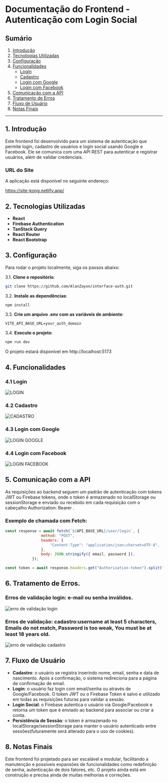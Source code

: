 # Documentação do Frontend - Autenticação com Login Social

## Sumário

1. [Introdução](#1-introdução)
2. [Tecnologias Utilizadas](#2-tecnologias-utilizadas)
3. [Configuração](#3-configuração)
4. [Funcionalidades](#4-funcionalidades)
   - [Login](#41-login)
   - [Cadastro](#42-cadastro)
   - [Login com Google](#43-login-com-google)
   - [Login com Facebook](#44-login-com-facebook)
5. [Comunicação com a API](#5-comunicação-com-a-api)
6. [Tratamento de Erros](#6-tratamento-de-erros)
7. [Fluxo de Usuário](#7-fluxo-de-usuário)
8. [Notas Finais](#8-notas-finais)

---

## 1. Introdução
Este frontend foi desenvolvido para um sistema de autenticação que permite login, cadastro de usuários e login social usando Google e Facebook. Ele se comunica com uma API REST para autenticar e registrar usuários, além de validar credenciais.

### URL do Site

A aplicação está disponível no seguinte endereço:

https://site-kong.netlify.app/

## 2. Tecnologias Utilizadas
- **React**
- **Firebase Authentication**
- **TanStack Query**
- **React Router**
- **React Bootstrap**

## 3. Configuração

Para rodar o projeto localmente, siga os passos abaixo:

3.1. **Clone o repositório**:
   ```bash
   git clone https://github.com/AlanZayon/interface-auth.git
   ```
3.2. **Instale as dependências**:
   ```bash
   npm install
   ```
3.3. **Crie um arquivo .env com as variáveis de ambiente**:
   ```env
   VITE_API_BASE_URL=your_auth_domain
   ```
3.4. **Execute o projeto**:
   ```bash
   npm run dev
   ```
O projeto estará disponível em http://localhost:5173


## 4. Funcionalidades

### 4.1 Login
![LOGIN](https://i.imgur.com/lCKa79t.gif)

### 4.2 Cadastro
![CADASTRO](https://i.imgur.com/hvZjU4Z.gif)

### 4.3 Login com Google
![LOGIN GOOGLE](https://i.imgur.com/J3bXMOU.gif)

### 4.4 Login com Facebook
![LOGIN FACEBOOK](https://i.imgur.com/QnuJpZj.gif)

## 5. Comunicação com a API
As requisições ao backend seguem um padrão de autenticação com tokens JWT ou Firebase tokens, onde o token é armazenado no localStorage ou sessionStorage e enviado ou recebido em cada requisição com o cabeçalho Authorization: Bearer <token>.

### Exemplo de chamada com Fetch:

```js
const response = await fetch(`${API_BASE_URL}/user/login`, {
                method: "POST",
                headers: {
                    "Content-Type": "application/json;charset=UTF-8",
                },
                body: JSON.stringify({ email, password }),
            });

const token = await response.headers.get("Authorization-token").split(" ")[1];
```

## 6. Tratamento de Erros.
### Erros de validação login: e-mail ou senha inválidos.
![erro de validação login](https://i.imgur.com/nLROfyP.gif)
### Erros de validação: cadastro:username at least 5 characters, Emails do not match, Password is too weak, You must be at least 18 years old.
![erro de validação cadastro](https://i.imgur.com/3eJcbsE.gif)

## 7. Fluxo de Usuário
- **Cadastro**: o usuário se registra inserindo nome, email, senha e data de nascimento. Após a confirmação, o sistema redireciona para a página de confirmação de email.
- **Login**: o usuário faz login com email/senha ou através de Google/Facebook. O token JWT ou o Firebase Token é salvo e utilizado em todas as requisições futuras para validar a sessão.
- **Login Social**: o Firebase autentica o usuário via Google/Facebook e retorna um token que é enviado ao backend para associar ou criar a conta.
- **Persistência de Sessão**: o token é armazenado no localStorage/sessionStorage para manter o usuário autenticado entre sessões(futuramente será alterado para o uso de cookies).
## 8. Notas Finais
Este frontend foi projetado para ser escalável e modular, facilitando a manutenção e possíveis expansões de funcionalidades como redefinição de senha, autenticação de dois fatores, etc. O projeto ainda está em construção e precisa ainda de muitas melhorias e correções.

